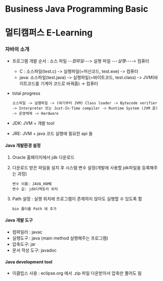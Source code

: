 # Business Java Programming Basic

# 멀티캠퍼스 E-Learning

### 자바의 소개

- 프로그램 개발 순서 : 소스 파일 --*컴파일*---> 실행 파일 ---*실행*----> 컴퓨터

  - C : 소스파일(test.c) -> 실행파일(=머신코드, test.exe) -> 컴퓨터
  - java: 소스파일(test.java) -> 실행파일(=바이트코드, test.class) -> JVM(바이트코드를 기계어 코드로 바꿔줌) -> 컴퓨터

- total progress

  ```
  소스파일 -> 실행파일 -> (여기부터 JVM) Class loader -> Bytecode verifier -> Interpreter 또는 Just-In-Time compiler -> Runtime System (JVM 끝) -> 운영체제 -> Hardware 
  ```

- JDK: JVM + 개발 tool
- JRE: JVM + java 코드 실행에 필요한 api 들 



#### Java 개발환경 설정

1. Oracle 홈페이지에서 jdk 다운로드

2. 다운로드 받은 파일을 설치 후 시스템 변수 설정(개발에 사용할 jdk파일을 등록해주는 과정)

   ```
   변수 이름: JAVA_HOME
   변수 값: jdk디렉토리 위치
   ```

3. Path 설정 : 실행 위치에 프로그램이 존재하지 않아도 실행할 수 있도록 함

   ```
   bin 폴더를 Path 에 추가
   ```



#### Java 개발 도구

- 컴파일러 : javac
- 실행도구 : java (main method 실행해주는 프로그램)
- 압축도구: jar
- 문서 작성 도구: javadoc



#### Java development tool

- 이클립스 사용 : eclipse.org 에서 .zip 파일 다운받아서 압축만 풀어도 됨